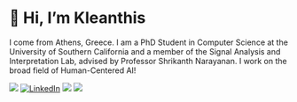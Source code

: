 # 👋 Hi, I’m Kleanthis

I come from Athens, Greece. I am a PhD Student in Computer Science at the University of Southern California and a member of the Signal Analysis and Interpretation Lab, advised by Professor Shrikanth Narayanan. I work on the broad field of Human-Centered AI!

<p>
<a href="mailto:k.avramidis@windowslive.com" target="_blank"><img src="https://img.shields.io/badge/Gmail-D14836?style=for-the-badge&logo=gmail&logoColor=white"/></a>
<a href="https://www.linkedin.com/in/kleanthis-avramidis-274a91114/" target="_blank"><img alt="LinkedIn" src="https://img.shields.io/badge/linkedin-%230077B5.svg?&style=for-the-badge&logo=linkedin&logoColor=white" /></a>
<a href="https://scholar.google.com/citations?user=mxLN1rUAAAAJ&hl=en" target="_blank"><img src="https://img.shields.io/badge/-Scholar-326ac5?style=for-the-badge&logo=Google-Scholar&logoColor=white" /></a>
<a href="https://klean2050.github.io" target="_blank"><img src="https://img.shields.io/badge/website-000000?style=for-the-badge&logo=About.me&logoColor=white"></img></a>
</p>
